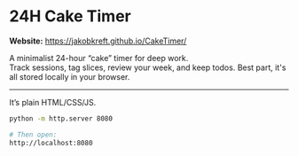 # 24H Cake Timer

**Website:** https://jakobkreft.github.io/CakeTimer/

A minimalist 24-hour “cake” timer for deep work.  
Track sessions, tag slices, review your week, and keep todos. Best part, it's all stored locally in your browser.



---

It’s plain HTML/CSS/JS.

```bash
python -m http.server 8080

# Then open:
http://localhost:8080
```
